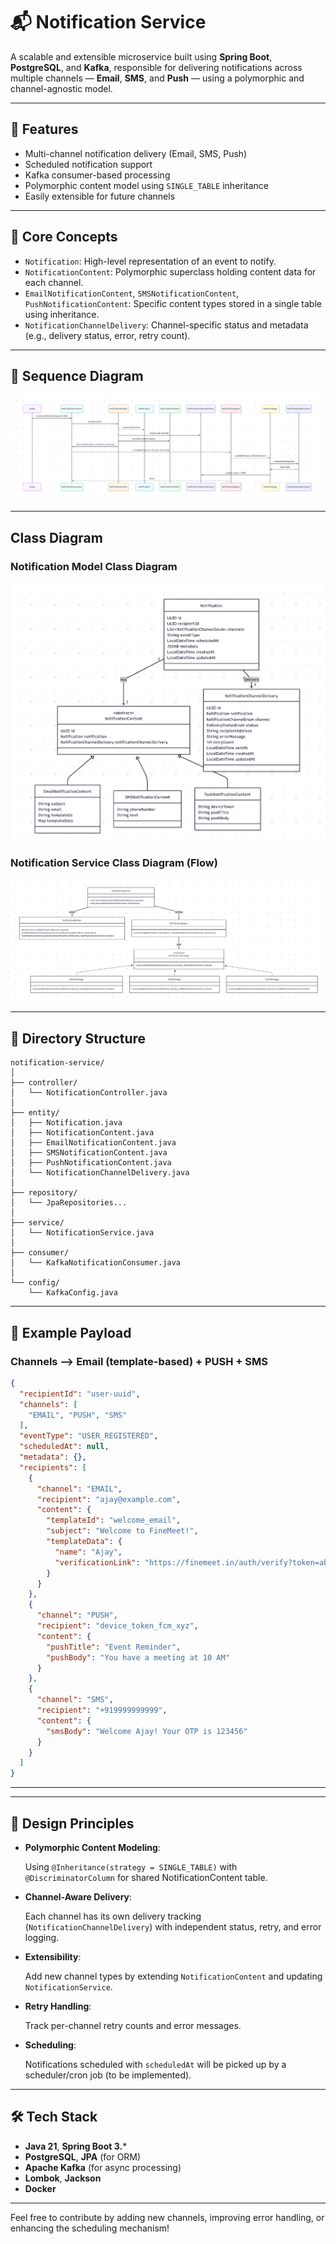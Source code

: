 # 📬 Notification Service

A scalable and extensible microservice built using **Spring Boot**, **PostgreSQL**, and **Kafka**, responsible for delivering notifications across multiple channels — **Email**, **SMS**, and **Push** — using a polymorphic and channel-agnostic model.

---

## 🚀 Features

- Multi-channel notification delivery (Email, SMS, Push)
- Scheduled notification support
- Kafka consumer-based processing
- Polymorphic content model using `SINGLE_TABLE` inheritance
- Easily extensible for future channels

---

## 🧠 Core Concepts

- `Notification`: High-level representation of an event to notify.
- `NotificationContent`: Polymorphic superclass holding content data for each channel.
- `EmailNotificationContent`, `SMSNotificationContent`, `PushNotificationContent`: Specific content types stored in a single table using inheritance.
- `NotificationChannelDelivery`: Channel-specific status and metadata (e.g., delivery status, error, retry count).

---

## 🧩 Sequence Diagram

![](docs/notification-sequence-diagram.png)

---

## Class Diagram
### Notification Model Class Diagram
![](docs/notification-model-class-diagram.png)

### Notification Service Class Diagram (Flow)
![](docs/notification-class-diagram.png)

---

## 📂 Directory Structure

```
notification-service/
│
├── controller/
│   └── NotificationController.java
│
├── entity/
│   ├── Notification.java
│   ├── NotificationContent.java
│   ├── EmailNotificationContent.java
│   ├── SMSNotificationContent.java
│   ├── PushNotificationContent.java
│   └── NotificationChannelDelivery.java
│
├── repository/
│   └── JpaRepositories...
│
├── service/
│   └── NotificationService.java
│
├── consumer/
│   └── KafkaNotificationConsumer.java
│
└── config/
    └── KafkaConfig.java
```

---

## 📨 Example Payload

### Channels --> Email (template-based) + PUSH + SMS

```json
{
  "recipientId": "user-uuid",
  "channels": [
    "EMAIL", "PUSH", "SMS"
  ],
  "eventType": "USER_REGISTERED",
  "scheduledAt": null,
  "metadata": {},
  "recipients": [
    {
      "channel": "EMAIL",
      "recipient": "ajay@example.com",
      "content": {
        "templateId": "welcome_email",
        "subject": "Welcome to FineMeet!",
        "templateData": {
          "name": "Ajay",
          "verificationLink": "https://finemeet.in/auth/verify?token=abc123"
        }
      }
    },
    {
      "channel": "PUSH",
      "recipient": "device_token_fcm_xyz",
      "content": {
        "pushTitle": "Event Reminder",
        "pushBody": "You have a meeting at 10 AM"
      }
    },
    {
      "channel": "SMS",
      "recipient": "+919999999999",
      "content": {
        "smsBody": "Welcome Ajay! Your OTP is 123456"
      }
    }
  ]
}
```

---



---

## 🔑 Design Principles

* **Polymorphic Content Modeling**:

    Using `@Inheritance(strategy = SINGLE_TABLE)` with `@DiscriminatorColumn` for shared NotificationContent table.
* **Channel-Aware Delivery**: 

    Each channel has its own delivery tracking (`NotificationChannelDelivery`) with independent status, retry, and error logging.
* **Extensibility**: 

    Add new channel types by extending `NotificationContent` and updating `NotificationService`.
* **Retry Handling**: 

    Track per-channel retry counts and error messages.
* **Scheduling**: 

    Notifications scheduled with `scheduledAt` will be picked up by a scheduler/cron job (to be implemented).

---

## 🛠️ Tech Stack

* **Java 21**, **Spring Boot 3.***
* **PostgreSQL**, **JPA** (for ORM)
* **Apache Kafka** (for async processing)
* **Lombok**, **Jackson**
* **Docker**

---
Feel free to contribute by adding new channels, improving error handling, or enhancing the scheduling mechanism!